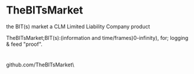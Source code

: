 # TheBITsMarket
 the BIT(s) market
a CLM Limited Liability Company product

TheBITsMarket;BIT(s):(information and time/frames)0-infinity), for; logging & feed "proof".

#
github.com/TheBITsMarket\
